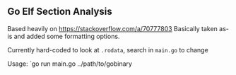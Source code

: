 Go Elf Section Analysis
-------------------------

Based heavily on https://stackoverflow.com/a/70777803
Basically taken as-is and added some formatting options.

Currently hard-coded to look at `.rodata`, search in `main.go` to change

Usage:
`go run main.go ../path/to/gobinary

